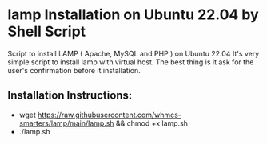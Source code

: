 # lamp Installation on Ubuntu 22.04 by Shell Script 
Script to install LAMP ( Apache, MySQL and PHP ) on Ubuntu 22.04
It's very simple script to install lamp with virtual host. 
The best thing is it ask for the user's confirmation before it installation. 
## Installation Instructions: 
- wget https://raw.githubusercontent.com/whmcs-smarters/lamp/main/lamp.sh && chmod +x lamp.sh
- ./lamp.sh 
